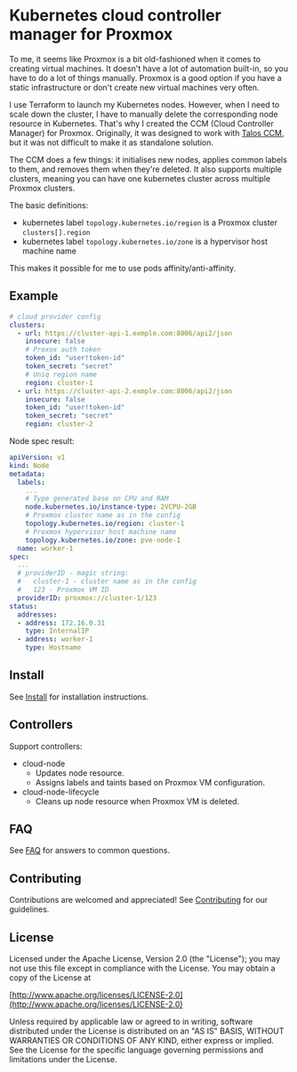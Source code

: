 # Kubernetes cloud controller manager for Proxmox

To me, it seems like Proxmox is a bit old-fashioned when it comes to creating virtual machines.
It doesn't have a lot of automation built-in, so you have to do a lot of things manually.
Proxmox is a good option if you have a static infrastructure or don't create new virtual machines very often.

I use Terraform to launch my Kubernetes nodes.
However, when I need to scale down the cluster, I have to manually delete the corresponding node resource in Kubernetes.
That's why I created the CCM (Cloud Controller Manager) for Proxmox.
Originally, it was designed to work with [Talos CCM](https://github.com/siderolabs/talos-cloud-controller-manager), but it was not difficult to make it as standalone solution.

The CCM does a few things: it initialises new nodes, applies common labels to them, and removes them when they're deleted. It also supports multiple clusters, meaning you can have one kubernetes cluster across multiple Proxmox clusters.

The basic definitions:
* kubernetes label `topology.kubernetes.io/region` is a Proxmox cluster `clusters[].region`
* kubernetes label `topology.kubernetes.io/zone` is a hypervisor host machine name

This makes it possible for me to use pods affinity/anti-affinity.

## Example

```yaml
# cloud provider config
clusters:
  - url: https://cluster-api-1.exmple.com:8006/api2/json
    insecure: false
    # Proxox auth token
    token_id: "user!token-id"
    token_secret: "secret"
    # Uniq region name
    region: cluster-1
  - url: https://cluster-api-2.exmple.com:8006/api2/json
    insecure: false
    token_id: "user!token-id"
    token_secret: "secret"
    region: cluster-2
```

Node spec result:

```yaml
apiVersion: v1
kind: Node
metadata:
  labels:
    ...
    # Type generated base on CPU and RAM
    node.kubernetes.io/instance-type: 2VCPU-2GB
    # Proxmox cluster name as in the config
    topology.kubernetes.io/region: cluster-1
    # Proxmox hypervisor host machine name
    topology.kubernetes.io/zone: pve-node-1
  name: worker-1
spec:
  ...
  # providerID - magic string:
  #   cluster-1 - cluster name as in the config
  #   123 - Proxmox VM ID
  providerID: proxmox://cluster-1/123
status:
  addresses:
  - address: 172.16.0.31
    type: InternalIP
  - address: worker-1
    type: Hostname
```

## Install

See [Install](docs/install.md) for installation instructions.

## Controllers

Support controllers:

* cloud-node
  * Updates node resource.
  * Assigns labels and taints based on Proxmox VM configuration.
* cloud-node-lifecycle
  * Cleans up node resource when Proxmox VM is deleted.

## FAQ

See [FAQ](docs/faq.md) for answers to common questions.

## Contributing

Contributions are welcomed and appreciated!
See [Contributing](CONTRIBUTING.md) for our guidelines.

## License

Licensed under the Apache License, Version 2.0 (the "License");
you may not use this file except in compliance with the License.
You may obtain a copy of the License at

[http://www.apache.org/licenses/LICENSE-2.0](http://www.apache.org/licenses/LICENSE-2.0)

Unless required by applicable law or agreed to in writing, software
distributed under the License is distributed on an "AS IS" BASIS,
WITHOUT WARRANTIES OR CONDITIONS OF ANY KIND, either express or implied.
See the License for the specific language governing permissions and
limitations under the License.
